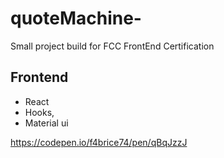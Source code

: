 # quoteMachine-
Small project build for FCC FrontEnd Certification

## Frontend 
- React
- Hooks, 
- Material ui 

https://codepen.io/f4brice74/pen/qBqJzzJ
